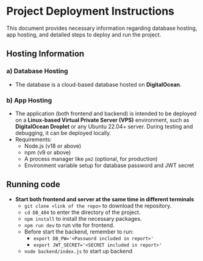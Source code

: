 # Project Deployment Instructions

This document provides necessary information regarding database hosting, app hosting, and detailed steps to deploy and run the project.



## Hosting Information

### a) Database Hosting

- The database is a cloud-based database hosted on **DigitalOcean**.

### b) App Hosting

- The application (both frontend and backend) is intended to be deployed on a **Linux-based Virtual Private Server (VPS)** environment, such as **DigitalOcean Droplet** or any Ubuntu 22.04+ server. During testing and debugging, it can be deployed locally.
- Requirements:
    - Node.js (v18 or above)
    - npm (v9 or above)
    - A process manager like `pm2` (optional, for production)
    - Environment variable setup for database password and JWT secret

## Running code

- **Start both frontend and server at the same time in different terminals**
    - ```git clone <link of the repo>``` to download the repository.
    - ```cd DB_404``` to enter the directory of the project.
    - ```npm install``` to install the necessary packages.
    - ```npm run dev``` to run vite for frontend.
    - Before start the backend, remember to run:
        - ```export DB_PW='<Password included in report>'```
        - ```export JWT_SECRET='<SECRET included in report>'```
    - ```node backend/index.js``` to start up backend
